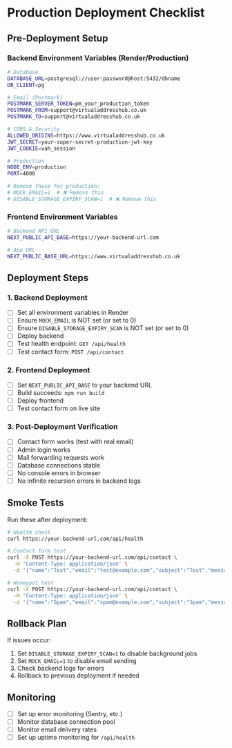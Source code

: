 # Production Deployment Checklist

## Pre-Deployment Setup

### Backend Environment Variables (Render/Production)
```bash
# Database
DATABASE_URL=postgresql://user:password@host:5432/dbname
DB_CLIENT=pg

# Email (Postmark)
POSTMARK_SERVER_TOKEN=pm_your_production_token
POSTMARK_FROM=support@virtualaddresshub.co.uk
POSTMARK_TO=support@virtualaddresshub.co.uk

# CORS & Security
ALLOWED_ORIGINS=https://www.virtualaddresshub.co.uk
JWT_SECRET=your-super-secret-production-jwt-key
JWT_COOKIE=vah_session

# Production
NODE_ENV=production
PORT=4000

# Remove these for production:
# MOCK_EMAIL=1  # ❌ Remove this
# DISABLE_STORAGE_EXPIRY_SCAN=1  # ❌ Remove this
```

### Frontend Environment Variables
```bash
# Backend API URL
NEXT_PUBLIC_API_BASE=https://your-backend-url.com

# App URL
NEXT_PUBLIC_BASE_URL=https://www.virtualaddresshub.co.uk
```

## Deployment Steps

### 1. Backend Deployment
- [ ] Set all environment variables in Render
- [ ] Ensure `MOCK_EMAIL` is NOT set (or set to 0)
- [ ] Ensure `DISABLE_STORAGE_EXPIRY_SCAN` is NOT set (or set to 0)
- [ ] Deploy backend
- [ ] Test health endpoint: `GET /api/health`
- [ ] Test contact form: `POST /api/contact`

### 2. Frontend Deployment
- [ ] Set `NEXT_PUBLIC_API_BASE` to your backend URL
- [ ] Build succeeds: `npm run build`
- [ ] Deploy frontend
- [ ] Test contact form on live site

### 3. Post-Deployment Verification
- [ ] Contact form works (test with real email)
- [ ] Admin login works
- [ ] Mail forwarding requests work
- [ ] Database connections stable
- [ ] No console errors in browser
- [ ] No infinite recursion errors in backend logs

## Smoke Tests

Run these after deployment:

```bash
# Health check
curl https://your-backend-url.com/api/health

# Contact form test
curl -X POST https://your-backend-url.com/api/contact \
  -H 'Content-Type: application/json' \
  -d '{"name":"Test","email":"test@example.com","subject":"Test","message":"Test","website":""}'

# Honeypot test
curl -X POST https://your-backend-url.com/api/contact \
  -H 'Content-Type: application/json' \
  -d '{"name":"Spam","email":"spam@example.com","subject":"Spam","message":"Spam","website":"http://spam.com"}'
```

## Rollback Plan

If issues occur:
1. Set `DISABLE_STORAGE_EXPIRY_SCAN=1` to disable background jobs
2. Set `MOCK_EMAIL=1` to disable email sending
3. Check backend logs for errors
4. Rollback to previous deployment if needed

## Monitoring

- [ ] Set up error monitoring (Sentry, etc.)
- [ ] Monitor database connection pool
- [ ] Monitor email delivery rates
- [ ] Set up uptime monitoring for `/api/health`
